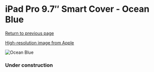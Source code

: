 # iPad Pro 9.7″ Smart Cover - Ocean Blue

[Return to previous page](/ipad_pro97)

[High-resolution image from Apple](https://store.storeimages.cdn-apple.com/8756/as-images.apple.com/is/MN462?wid=4500&hei=4500&fmt=png)

<div style="width: 384px"><img src="/everypreview/MN462.png" alt="Ocean Blue"></div>

### Under construction
